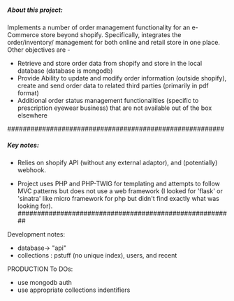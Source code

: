 ##### About this project: 
Implements a number of order management functionality for an e-Commerce store beyond shopify. Specifically, integrates the order/inventory/ management for both online and retail store in one place. Other objectives are - 
  -  Retrieve and store order data from shopify and store in the local database (database is mongodb)
  -  Provide Ability to update and modify order information (outside shopify), create and send order data to related third parties (primarily in pdf format)  
  - Additional order status management functionalities (specific to prescription eyewear business) that are not available out of     the box elsewhere

########################################################
#####  Key notes: 
- Relies on shopify API (without any external adaptor), and (potentially) webhook.

- Project uses PHP and PHP-TWIG for templating and attempts to follow MVC patterns but does  not use a web framework (I looked for 'flask' or 'sinatra' like micro framework for php but didn't find exactly what was looking for).  
########################################################

Development notes:
  - database-> "api"
  - collections : pstuff (no unique index), users, and recent 

PRODUCTION To DOs:
  - use mongodb auth 
  - use appropriate collections indentifiers 
